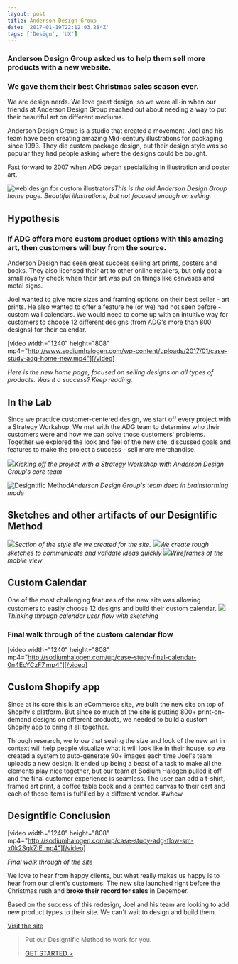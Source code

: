 ```yaml
---
layout: post
title: Anderson Design Group
date: '2017-01-19T22:12:03.284Z'
tags: ['Design', 'UX']
---
```


### Anderson Design Group asked us to help them sell more products with a new website.

### We gave them their best Christmas sales season ever.

We are design nerds. We love great design, so we were all-in when our friends at Anderson Design Group reached out about needing a way to put their beautiful art on different mediums.

Anderson Design Group is a studio that created a movement. Joel and his team have been creating amazing Mid-century illustrations for packaging since 1993. They did custom package design, but their design style was so popular they had people asking where the designs could be bought.

<!--more-->

Fast forward to 2007 when ADG began specializing in illustration and poster art.

![web design for custom illustrators](case-study-adg-home.jpg)<cite>This is the old Anderson Design Group home page. Beautiful illustrations, but not focused enough on selling.</cite>

## Hypothesis

### If ADG offers more custom product options with this amazing art, then customers will buy from the source.

Anderson Design had seen great success selling art prints, posters and books. They also licensed their art to other online retailers, but only got a small royalty check when their art was put on things like canvases and metal signs.

Joel wanted to give more sizes and framing options on their best seller - art prints. He also wanted to offer a feature he (or we) had not seen before - custom wall calendars. We would need to come up with an intuitive way for customers to choose 12 different designs (from ADG's more than 800 designs) for their calendar.

[video width="1240" height="808" mp4="http://www.sodiumhalogen.com/wp-content/uploads/2017/01/case-study-adg-home-new.mp4"][/video]

<cite>Here is the new home page, focused on selling designs on all types of products. Was it a success? Keep reading.</cite>

## In the Lab

Since we practice customer-centered design, we start off every project with a Strategy Workshop. We met with the ADG team to determine who their customers were and how we can solve those customers' problems. Together we explored the look and feel of the new site, discussed goals and features to make the project a success - sell more merchandise.

![](s_strategy-workshop-ADG_0156-004.jpg)<cite>Kicking off the project with a Strategy Workshop with Anderson Design Group's core team</cite>

![Designtific Method](s_strategy-workshop-ADG_0155-003.jpg)<cite>Anderson Design Group's team deep in brainstorming mode</cite>

## Sketches and other artifacts of our Designtific Method

![](case-study-style-tile.jpg)<cite>Section of the style tile we created for the site.</cite>
![](case-study-sketch-rough.jpg)<cite>We create rough sketches to communicate and validate ideas quickly</cite>
![](case-study-wireframe-mobile-1.jpg)<cite>Wireframes of the mobile view</cite>

## Custom Calendar

One of the most challenging features of the new site was allowing customers to easily choose 12 designs and build their custom calendar.
![](case-study-sketch-calendar.jpg)<cite>Thinking through calendar user flow with sketching</cite>

### Final walk through of the custom calendar flow

[video width="1240" height="808" mp4="http://sodiumhalogen.com/up/case-study-final-calendar-0n4EcYCzF7.mp4"][/video]

## Custom Shopify app

Since at its core this is an eCommerce site, we built the new site on top of Shopify's platform. But since so much of the site is putting 800+ print-on-demand designs on different products, we needed to build a custom Shopify app to bring it all together.

Through research, we know that seeing the size and look of the new art in context will help people visualize what it will look like in their house, so we created a system to auto-generate 90+ images each time Joel's team uploads a new design. It ended up being a beast of a task to make all the elements play nice together, but our team at Sodium Halogen pulled it off and the final customer experience is seamless. The user can add a t-shirt, framed art print, a coffee table book and a printed canvas to their cart and each of those items is fulfilled by a different vendor. #whew

## Designtific Conclusion

[video width="1240" height="808" mp4="http://sodiumhalogen.com/up/case-study-adg-flow-sm-x0k2SgkZIE.mp4"][/video]

<cite>Final walk through of the site</cite>

We love to hear from happy clients, but what really makes us happy is to hear from our client's customers. The new site launched right before the Christmas rush and **broke their record for sales** in December.

Based on the success of this redesign, Joel and his team are looking to add new product types to their site. We can't wait to design and build them.

[Visit the site](https://adgstore.com)

> Put our Designtific Method to work for you.
>
> [GET STARTED > ](http://bit.ly/shform)
